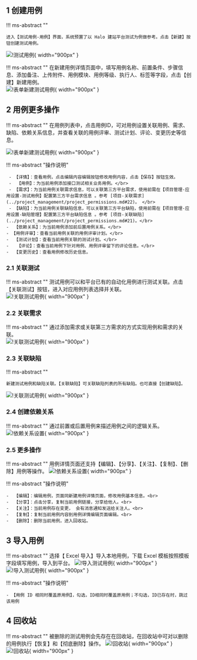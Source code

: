 

## 1 创建用例
!!! ms-abstract ""

    进入【测试用例-用例】界面，系统预置了以 Halo 建站平台测试为例做参考。点击【新建】按钮创建测试用例。
![!测试用例](../../img/track/用例入口1.png){ width="900px" }

!!! ms-abstract ""
    在新建用例详情页面中，填写用例名称、前置条件、步骤信息、添加备注、上传附件、用例模块、用例等级、执行人、标签等字段，点击【创建】新建用例。<br>
![!表单新建测试用例](../../img/track/新建用例.png){ width="900px" }


##  2 用例更多操作
!!! ms-abstract ""
    在用例列表中，点击用例ID，可对用例设置关联用例、需求、缺陷、依赖关系信息，并查看关联的用例评审、测试计划、评论、变更历史等信息。
    
![!表单新建测试用例](../../img/track/查看用例.png){ width="900px" }


!!! ms-abstract "操作说明"

     - 【详情】：查看用例，点击编辑内容编辑按钮修改用例内容，点击【保存】按钮生效。
     -  【用例】：为当前用例添加接口测试相关业务用例。</br>   
     - 【需求】：为当前用例关联需求信息，可以关联第三方平台需求，使用前需在【项目管理-应用设置-测试用例】配置第三方平台需求信息 。参考 [项目-关联需求](../project_management/project_permissions.md#22)。 </br>   
     - 【缺陷】：为当前用例关联缺陷信息，可以关联第三方平台缺陷，使用前需在【项目管理-应用设置-缺陷管理】配置第三方平台缺陷信息 。参考 [项目-关联缺陷](../project_management/project_permissions.md#21)。</br>   
    -  【依赖关系】：为当前用例添加前后置用例关系。</br>  
    - 【用例评审】：查看当前用例关联的用例评审计划。</br>  
    -  【测试计划】：查看当前用例关联的测试计划。</br>
    -   【评论】：查看当前用例下针对用例、用例评审留下的评论信息。</br>  
    -  【变更历史】：查看用例修改历史信息。

### 2.1 关联测试
!!! ms-abstract ""
    测试用例可以和平台已有的自动化用例进行测试关联。点击【关联测试】按钮，进入对应用例列表选择并关联。<br>
![!关联测试用例](../../img/track/关联用例.png){ width="900px" }


### 2.2 关联需求
!!! ms-abstract ""
    通过添加需求或关联第三方需求的方式实现用例和需求的关联。<br>
![!关联测试用例](../../img/track/关联需求.png){ width="900px" }

### 2.3 关联缺陷
!!! ms-abstract ""
    
    新建测试用例和缺陷关联。【关联缺陷】可关联缺陷列表的所有缺陷。也可直接【创建缺陷】。
![!关联测试用例](../../img/track/关联缺陷.png){ width="900px" }

### 2.4 创建依赖关系
!!! ms-abstract ""
    通过前置或后置用例来描述用例之间的逻辑关系。<br>
![!依赖关系设置](../../img/track/用例依赖关系.png){ width="900px" }


### 2.5 更多操作

!!! ms-abstract ""
    用例详情页面还支持【编辑】、【分享】、【关注】、【复制】、【删除】用例等操作。
![!依赖关系设置](../../img/track/详情更多操作.png){ width="900px" }

!!! ms-abstract "操作说明"

    -  【编辑】：编辑用例，页面同新建用例详情页面，修改用例基本信息。<br>
    -  【分享】：点击分享，复制当前用例链接，分享给他人。<br>
    -  【关注】：当前用例存在变更， 会有消息通知发送给关注人。<br>
    -  【复制】：复制当前用例内容到用例详情编辑页面编辑。<br>
    -  【删除】：删除当前用例，进入回收站。

<!--
## 3 基于脑图视图新建用例（未实现）
!!! ms-abstract ""
    
    在用例列表页面点击【脑图】切换以脑图形式展现用例。脑图父主题为模块名称，子主题为模块下测试用例，孙主题为测试用例步骤详情或备注信息。各级主题使用标签方式区分文本内容，支持使用标签方式标记用例优先级。<br>
![!基于脑图视图新建用例](../../img/track/脑图创建测试用例.png){ width="900px" }

!!! ms-abstract ""
    右键主题区域触发功能键。<br>
![!基于脑图视图新建用例](../../img/track/脑图用例编辑.png){ width="900px" }

!!! ms-abstract "操作说明"

    - 【收起】按钮，点击可以收起该主题下属子主题。
    - 【上级】按钮，点击创建该主题的上级主题。
    - 【下级】按钮，点击创建该主题的下级主题。
    - 【同级】按钮，点击创建该主题的同级主题。
    - 【后移】按钮，点击将该主题移入其下级主题。
    - 【前移】按钮，点击将该主题移入其上级主题。
    - 【删除】按钮，点击删除该主题。
    - 【导出】操作，支持导出全部模块及视图内全部已展开的用例。支持导出为 json、png、svg、txt、md、mm 等格式的文件。
    - 【优先级/标签】操作，支持为该主题添加优先级及文本标签。
-->


## 3 导入用例
!!! ms-abstract ""
    选择【 Excel 导入】导入本地用例，下载 Excel 模板按照模板字段填写用例，导入到平台。
![!导入测试用例](../../img/track/导入按钮.png){ width="900px" }
![!导入测试用例](../../img/track/导入用例.png){ width="900px" }

!!! ms-abstract "操作说明"
    
    - 【用例 ID 相同时覆盖原用例】，勾选，ID相同时覆盖原用例；不勾选，ID已存在时，跳过该用例

## 4 回收站
!!! ms-abstract ""
    被删除的测试用例会先存在在回收站，在回收站中可对以删除的用例执行【恢复】和【彻底删除】操作。
![!回收站](../../img/track/回收站.png){ width="900px" }
![!回收站](../../img/track/回收站1.png){ width="900px" }